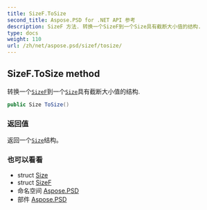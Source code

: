 ```yaml
---
title: SizeF.ToSize
second_title: Aspose.PSD for .NET API 参考
description: SizeF 方法. 转换一个SizeF到一个Size具有截断大小值的结构.
type: docs
weight: 110
url: /zh/net/aspose.psd/sizef/tosize/
---
```

## SizeF.ToSize method

转换一个[`SizeF`](../)到一个[`Size`](../../size/)具有截断大小值的结构.

```csharp
public Size ToSize()
```

### 返回值

返回一个[`Size`](../../size/)结构。

### 也可以看看

* struct [Size](../../size/)
* struct [SizeF](../)
* 命名空间 [Aspose.PSD](../../sizef/)
* 部件 [Aspose.PSD](../../../)


